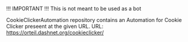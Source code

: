 !!! IMPORTANT !!! This is not meant to be used as a bot

CookieClickerAutomation repository contains an Automation for Cookie Clicker preseent at the given URL.
URL: https://orteil.dashnet.org/cookieclicker/
